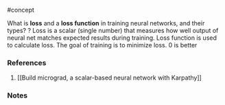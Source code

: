 #concept

What is **loss** and a **loss function** in training neural networks, and their types?
?
Loss is a scalar (single number) that measures how well output of neural net matches expected results during training.
Loss function is used to calculate loss. The goal of training is to minimize loss.
0 is better
<!--SR:!2024-12-28,102,250-->

### References
1. [[Build micrograd, a scalar-based neural network with Karpathy]]

### Notes




